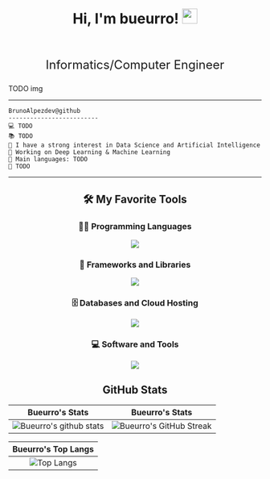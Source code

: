 <h1 align="center">
Hi, I'm bueurro!
  <img src="https://media.giphy.com/media/hvRJCLFzcasrR4ia7z/giphy.gif" width="30"></h1>
<br/>

<!-- Typing SVG by DenverCoder1 - https://github.com/DenverCoder1/readme-typing-svg -->
<p align="center" style="font-size: 24px;">
  <a>Informatics/Computer Engineer</a>
</p>

TODO img
<hr>

```
BrunoAlpezdev@github
-------------------------
💻 TODO
📚 TODO
📝 I have a strong interest in Data Science and Artificial Intelligence
🔭 Working on Deep Learning & Machine Learning
🌟 Main languages: TODO
🚩 TODO
```
<hr>

<section align="center">
  
  ## 🛠️ My Favorite Tools

  
  
  ### 👨‍💻 Programming Languages
  
  <p align="center">
    <a href="https://skillicons.dev">
      <img src="https://skillicons.dev/icons?i=js,ts,html,css,cs,py,kotlin" />
    </a>
  </p>
  
  ### 🧰 Frameworks and Libraries
  
  <p align="center">
    <a href="https://skillicons.dev">
      <img src="https://skillicons.dev/icons?i=sklearn,tailwind,dotnet,django,angular,astro" />
    </a>
  </p>
  
  ### 🗄️ Databases and Cloud Hosting
  
  <p align="center">
    <a href="https://skillicons.dev">
      <img src="https://skillicons.dev/icons?i=sqlite,firebase,supabase,gcp,vercel" />
    </a>
  </p>
  
  ### 💻 Software and Tools
  
  <p align="center">
    <a href="https://skillicons.dev">
      <img src="https://skillicons.dev/icons?i=windows,vscode,androidstudio,git"/>
    </a>
  </p>
  
  ## GitHub Stats
  |                                                                     Bueurro's Stats                                                                     |                                                                     Bueurro's Stats                                                                     |
  |:------------------------------------------------------------------------------------------------------------------------------------------------------:|:------------------------------------------------------------------------------------------------------------------------------------------------------:|
  | ![Bueurro's github stats](https://github-readme-stats.vercel.app/api?username=BrunoAlpezdev&show_icons=true&theme=algolia)              | ![Bueurro's GitHub Streak](https://github-readme-streak-stats.herokuapp.com/?user=BrunoAlpezdev&theme=algolia)                    |  
  
  |                                                                     Bueurro's Top Langs                                                                     |
  |:------------------------------------------------------------------------------------------------------------------------------------------------------:|
  |![Top Langs](https://github-readme-stats.vercel.app/api/top-langs/?username=BrunoAlpezdev&langs_count=8&theme=algolia&layout=compact) |  
  

</section>


